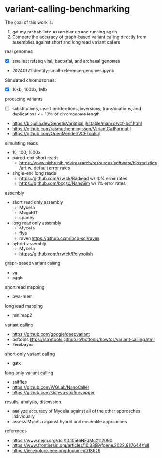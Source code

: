 # variant-calling-benchmarking

The goal of this work is:
1. get my probabilistic assembler up and running again
2. Compare the accuracy of graph-based variant calling directly from assemblies against short and long read variant callers

real genomes:
- [x] smallest refseq viral, bacterial, and archaeal genomes
- 20240121.identify-small-reference-genomes.ipynb

Simulated chromosomes:
- [x] 10kb, 100kb, 1Mb

producing variants
- [ ] substitutions, insertion/deletions, inversions, translocations, and duplications <= 10% of chromosome length

- https://biojulia.dev/GeneticVariation.jl/stable/man/io/vcf-bcf.html
- https://github.com/rasmushenningsson/VariantCallFormat.jl
- https://github.com/OpenMendel/VCFTools.jl

simulating reads
- 10, 100, 1000x
- paired-end short reads
    - https://www.niehs.nih.gov/research/resources/software/biostatistics/art w/ default error rates
- single-end long reads
    - https://github.com/rrwick/Badread w/ 10% error rates
    - https://github.com/bcgsc/NanoSim w/ 1% error rates

assembly
- short read only assembly
    - Mycelia
    - MegaHIT
    - spades
- long read only assembly
    - Mycelia
    - flye
    - raven https://github.com/lbcb-sci/raven
- hybrid-assembly
    - Mycelia
    - https://github.com/rrwick/Polypolish

graph-based variant calling
- vg
- pggb

short read mapping
- bwa-mem

long read mapping
- minimap2

variant calling
- https://github.com/google/deepvariant
- bcftools https://samtools.github.io/bcftools/howtos/variant-calling.html
- Freebayes

short-only variant calling
- gatk

long-only variant calling
- sniffles
- https://github.com/WGLab/NanoCaller
- https://github.com/kishwarshafin/pepper

results, analysis, discussion
- analyze accuracy of Mycelia against all of the other approaches individually
- assess Mycelia against hybrid and ensemble approaches

references
- https://www.nejm.org/doi/10.1056/NEJMc2112090
- https://www.frontiersin.org/articles/10.3389/fgene.2022.887644/full
- https://ieeexplore.ieee.org/document/18626



